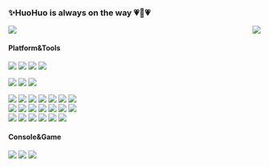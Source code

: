 ### ✨HuoHuo is always on the way 💗🤠💗
<p>
  <a href="https://count.getloli.com/"><img src="https://count.getloli.com/get/@github.readme"></a>
  <img src="https://weather-icon.journeyad.repl.co/@shenzhen?v=1" align="right">
</p>

<!--[![huohuoit's GitHub stats](https://github-readme-stats.vercel.app/api?username=huohuoit&show_icons=true&theme=radical)](https://github.com/anuraghazra/github-readme-stats)-->

<!-- ![huohuoit's Most used languages](https://github-readme-stats.vercel.app/api/top-langs?username=huohuoit&show_icons=true&count_private=true&theme=gotham) -->


#### Platform&Tools
[![](https://img.shields.io/badge/OS-Arch%20Linux-33aadd?style=flat-square&logo=arch-linux&logoColor=ffffff)](https://www.archlinux.org/)
[![](https://img.shields.io/badge/macOS-Big%20Sur-292e33?style=flat-square&logo=apple&logoColor=ffffff)](https://www.apple.com/macos/big-sur/)
[![](https://img.shields.io/badge/Windows-11-4e9eee?style=flat-square&logo=windows&logoColor=ffffff)](https://www.microsoft.com/windows/windows-11)
[![](https://img.shields.io/badge/IDE-Visual%20Studio%20Code-blue?style=flat-square&logo=visual-studio-code&logoColor=ffffff)](https://code.visualstudio.com/)

[![](https://img.shields.io/badge/OnePlus-9%20Pro-f5010c?style=flat-square&logo=oneplus&logoColor=ffffff)](https://www.oneplus.com/)
[![](https://img.shields.io/badge/iPhone-XS-999999?style=flat-square&logo=apple&logoColor=ffffff)](https://www.apple.com/)
[![](https://img.shields.io/badge/Blackberry-Classic-000000?style=flat-square&logo=blackberry&logoColor=ffffff)](https://www.blackberry.com/)

[![](https://img.shields.io/badge/-Webpack-8dd6f9?style=flat-square&logo=webpack&logoColor=white)](https://webpack.js.org/)
[![](https://img.shields.io/badge/-React-61dafb?style=flat-square&logo=react&logoColor=ffffff)](https://reactjs.org/)
[![](https://img.shields.io/badge/-Docker-2496ED?style=flat-square&logo=docker&logoColor=ffffff)](https://www.docker.com/)
[![](https://img.shields.io/badge/-Yarn-2c8ebb?style=flat-square&logo=yarn&logoColor=ffffff)](https://yarnpkg.com/)
[![](https://img.shields.io/badge/-TypeScript-007acc?style=flat-square&logo=typescript&logoColor=white)](https://www.typescriptlang.org/)
[![](https://img.shields.io/badge/-CSS3-1572B6?style=flat-square&logo=css3&logoColor=white)](https://www.w3.org/Style/CSS/)
[![](https://img.shields.io/badge/-Less-1d365d?style=flat-square&logo=less&logoColor=ffffff)](https://lesscss.org/)   
[![](https://img.shields.io/badge/-NPM-cb3837?style=flat-square&logo=npm&logoColor=white)](https://npmjs.com/)
[![](https://img.shields.io/badge/-PostCSS-dd3a0a?style=flat-square&logo=postcss&logoColor=white)](https://postcss.org/)
[![](https://img.shields.io/badge/-HTML5-E34F26?style=flat-square&logo=html5&logoColor=white)](https://html.spec.whatwg.org/)
[![](https://img.shields.io/badge/-Git-f05032?style=flat-square&logo=git&logoColor=white)](https://git-scm.com/)
[![](https://img.shields.io/badge/-rollup.js-ec4a3f?style=flat-square&logo=rollup.js&logoColor=ffffff)](https://rollupjs.org/)
[![](https://img.shields.io/badge/-Stylus-ff6347?style=flat-square&logo=stylus&logoColor=ffffff)](https://stylus-lang.com/)
[![](https://img.shields.io/badge/-Serverless-fd5750?style=flat-square&logo=serverless&logoColor=ffffff)](https://www.serverless.com/)   
[![](https://img.shields.io/badge/-Linux-fcc624?style=flat-square&logo=linux&logoColor=white)](https://www.linuxfoundation.org/)
[![](https://img.shields.io/badge/-JavaScript-f7e018?style=flat-square&logo=javascript&logoColor=white)](https://www.ecma-international.org/)
[![](https://img.shields.io/badge/-Vue.js-4fc08d?style=flat-square&logo=vue.js&logoColor=ffffff)](https://vuejs.org/)
[![](https://img.shields.io/badge/-MongoDB-47a248?style=flat-square&logo=mongodb&logoColor=ffffff)](https://www.mongodb.com/)
[![](https://img.shields.io/badge/-Nginx-269539?style=flat-square&logo=nginx&logoColor=ffffff)](https://nginx.org/)
[![](https://img.shields.io/badge/-Node.js-43853d?style=flat-square&logo=node.js&logoColor=ffffff)](https://nodejs.org/)

#### Console&Game
![](https://img.shields.io/badge/-Nintendo%20Switch-e60012?style=flat-square&logo=nintendo%20switch&logoColor=ffffff)
[![](https://img.shields.io/badge/-PlayStation%204-0070d1?style=flat-square&logo=playstation&logoColor=ffffff)](https://psnine.com/psnid/journey-ad)
[![](https://img.shields.io/badge/Steam-171a21?style=flat-square&logo=steam&logoColor=ffffff)](https://steamcommunity.com/id/journey_ad)

